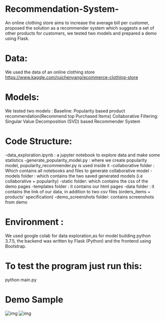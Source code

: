 # Recommendation-System-
An online clothing store aims to increase the average bill per customer, proposed the solution as a recommender system which suggests a set of other products for customers, we tested two models and prepared a demo using Flask. 

# Data:
We used the data of an online clothing store 
https://www.kaggle.com/ruichenyang/ecommerce-clothing-store

# Models:
We tested two models :
Baseline: Popularity based product recommendation(Recommend top Purchased Items)
Collaborative Filtering: Singular Value Decomposition (SVD) based Recommender System


# Code Structure:
-data_exploration.ipynb : a jupyter notebook to explore data and make some statistics 
-generate_popularity_model.py : where we create popularity model, popularity_recommender.py is used inside it 
-collaborative folder : Which contains all notebooks and files to generate collaborative model 
-models folder : which contains the two saved generated models (i.e collaborative + popularity)
-static folder: which contains the css of the demo pages 
-templates folder : it contains our html pages 
-data folder : it contains the link of our data, in addition to two csv files (orders_items + products' specification) 
-demo_screenshots folder: contains screenshots from demo 


# Environment : 
We used google colab for data exploration,as for model building python 3.7.5, the backend was written by Flask (Python) and the frontend using Bootstrap.

# To test the program just run this:
python main.py

# Demo Sample 
![img](https://github.com/Sarah-HA25/Recommendation-System-/blob/main/demo_screenshots/demo1.PNG)
![img](https://github.com/Sarah-HA25/Recommendation-System-/blob/main/demo_screenshots/result1.PNG)

